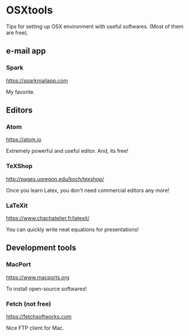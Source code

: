 # OSXtools
Tips for setting up OSX environment with useful softwares. (Most of them are free).

## e-mail app

### Spark
https://sparkmailapp.com

My favorite.



## Editors

### Atom
https://atom.io

Extremely powerful and useful editor.
And, its free!

### TeXShop
http://pages.uoregon.edu/koch/texshop/

Once you learn Latex, you don't need commercial editors any more!

### LaTeXit
https://www.chachatelier.fr/latexit/

You can quickly write neat equations for presentations!


## Development tools


### MacPort
https://www.macports.org

To install open-source softwares!

### Fetch (not free)
https://fetchsoftworks.com

Nice FTP client for Mac.




